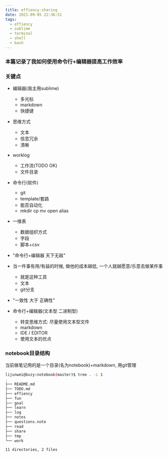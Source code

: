 ```yaml
---
title: effiency-sharing
date: 2021-09-05 22:36:51
tags:
  - effiency
  - sublime
  - terminal
  - shell
  - bash
---
```


### 本篇记录了我如何使用命令行+编辑器提高工作效率

### 关键点

+ 编辑器(我主用sublime)
    + 多光标
    + markdown
    + 快捷键

+ 思维方式
    + 文本
    + 信息冗余
    + 清晰

+ worklog
    + 工作流(TODO OK)
    + 文件目录

+ 命令行(软件)
    + git
    + template/套路
    + 能否自动化
    + mkdir cp mv open alias

+ 一维表
    + 数据组织方式
    + 字段
    + 脚本+csv

+ "命令行+编辑器 天下无敌"

+ 当一件事有用/有益的时候, 做他的成本越低, 一个人就越愿意/乐意去做某件事
    + 就是这种工具
    + 文本
    + git分支

+ "一致性 大于 正确性"

+ 命令行+编辑器(文本型 二进制型)
    + 转变思维方式: 尽量使用文本型文件
    + markdown
    + IDE / EDITOR
    + 使用文本的优点

### notebook目录结构

当前做笔记用的是一个目录(名为notebook)+markdown, 用git管理

```bash
lijunwei@bxzy:notebook(master)$ tree . -L 1
.
├── README.md
├── TODO.md
├── effiency
├── fun
├── goal
├── learn
├── log
├── notes
├── questions.note
├── read
├── share
├── tmp
└── work

11 directories, 2 files
```